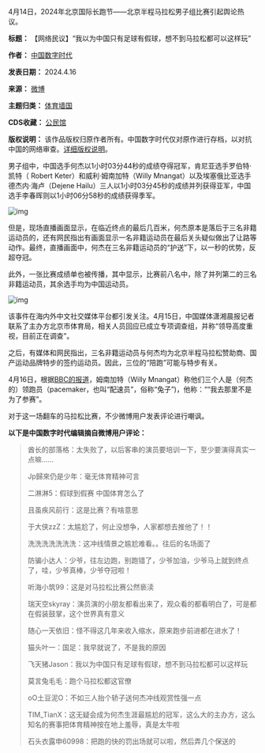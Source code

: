 
4月14日，2024年北京国际长跑节——北京半程马拉松男子组比赛引起舆论热议。




**标题：** 【网络民议】“我以为中国只有足球有假球，想不到马拉松都可以这样玩”  

**作者：** [中国数字时代](https://chinadigitaltimes.net/space/中国数字时代)  

**发表日期：** 2024.4.16  

**来源：** [微博](https://chinadigitaltimes.net/chinese/feed)  

**主题归类：** [体育墙国](https://chinadigitaltimes.net/space/体育墙国)  

**CDS收藏：** [公民馆](https://chinadigitaltimes.net/space/%E5%85%AC%E6%B0%91%E9%A6%86)  

**版权说明：** 该作品版权归原作者所有。中国数字时代仅对原作进行存档，以对抗中国的网络审查。[详细版权说明](https://chinadigitaltimes.net/chinese/copyright)。


男子组中，中国选手何杰以1小时03分44秒的成绩夺得冠军，肯尼亚选手罗伯特·凯特（ Robert Keter）和威利·姆南加特（Willy Mnangat）以及埃塞俄比亚选手德杰内·海卢（Dejene Hailu）三人以1小时03分45秒的成绩并列获得亚军，中国选手李春晖则以1小时06分58秒的成绩获得季军。


![img](https://chinadigitaltimes.net/chinese/files/2024/04/641-3.webp)


但是，现场直播画面显示，在临近终点的最后几百米，何杰原本是落后于三名非籍运动员的，还有网民指出有画面显示一名非籍运动员在最后关头疑似做出了让路等动作。最终，直播画面中，何杰在三名非籍运动员的“护送”下，以一秒的优势，反超夺冠。



此外，一张比赛成绩单也被传播，其中显示，比赛前八名中，除了并列第二的三名非籍运动员，其余选手均为中国运动员。


![img](https://chinadigitaltimes.net/chinese/files/2024/04/截屏2024-04-16-下午5.17.58.png)


该事件在海内外中文社交媒体平台都引发关注。4月15日，中国媒体潇湘晨报记者联系了主办方北京市体育局，相关人员回应已成立专项调查组，并称“领导高度重视，目前正在调查”。


之后，有媒体和网民指出，三名非籍运动员与何杰均为北京半程马拉松赞助商、国产运动品牌特步的签约运动员。因此，三位的“陪跑”可能与特步有关。


4月16日，根据[BBC的报道](https://www.bbc.com/zhongwen/simp/sports-68823768)，姆南加特（Willy Mnangat）称他们三个人是（何杰的）领跑员（pacemaker，也叫“配速员”，俗称“兔子”)，他称：““我去那里不是为了参赛”。


对于这一场翻车的马拉松比赛，不少微博用户发表评论进行嘲讽。


**以下是中国数字时代编辑摘自微博用户评论：** 



> 酋长的部落格：太失败了，以后客串的演员要培训一下，至少要演得真实一点嘛……
> 
> 
> Jp歸來仍是少年：毫无体育精神可言
> 
> 
> 二淋淋5：假球到假赛 中国体育怎么了
> 
> 
> 且虽疾风前行：这是比赛？有啥意思
> 
> 
> 于大侠zzZ：太尴尬了，何止没想争，人家都想去推他了！！
> 
> 
> 洗洗洗洗洗洗洗：这冲线情景之尴尬难看。。往后的名场面了
> 
> 
> 防骗小达人：少爷，往左边跑，别跑错了，少爷加油，少爷马上就到终点了，哇，少爷真棒，少爷夺冠啦！
> 
> 
> 听海小筑99：这是对马拉松比赛公然亵渎
> 
> 
> 瑞天空skyray：演员演的小朋友都看出来了，观众看的都看明白了，可是都在假装鼓掌，这个世界真有意义
> 
> 
> 随心一天依旧：怪不得这几年来收入缩水，原来跑步前进都在进水了！
> 
> 
> 猫头叶一：国足：我早就说了，不是我的原因
> 
> 
> 飞天猪Jason：我以为中国只有足球有假球，想不到马拉松都可以这样玩
> 
> 
> 莫言兔毛毛：跑个马拉松都这官僚
> 
> 
> oO土豆泥O：不如三人抬个轿子送何杰冲线观赏性强一点
> 
> 
> TIM\_TianX：这无疑会成为何杰生涯最尴尬的冠军，这么大的主办方，这么知名的赛事把体育精神按在地上羞辱，真是太牛啦
> 
> 
> 石头衣露申60998：把跑的快的罚出场就可以啦，然后弄几个保送的

